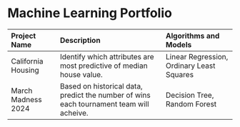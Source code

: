 # Machine Learning Portfolio

| Project Name | Description | Algorithms and Models |
| :--- | :--- | :--- |
| California Housing | Identify which attributes are most predictive of median house value. | Linear Regression, Ordinary Least Squares |
| March Madness 2024 | Based on historical data, predict the number of wins each tournament team will acheive. | Decision Tree, Random Forest |
